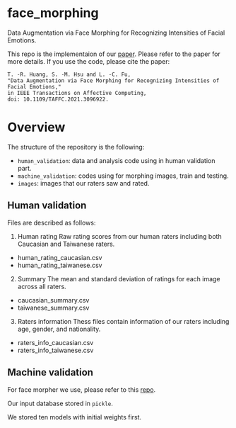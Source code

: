 # face_morphing
Data Augmentation via Face Morphing for Recognizing Intensities of Facial Emotions.

This repo is the implementaion of our [paper](https://ieeexplore.ieee.org/document/9484732).
Please refer to the paper for more details.
If you use the code, please cite the paper:

```
T. -R. Huang, S. -M. Hsu and L. -C. Fu,
"Data Augmentation via Face Morphing for Recognizing Intensities of Facial Emotions,"
in IEEE Transactions on Affective Computing,
doi: 10.1109/TAFFC.2021.3096922.
```

# Overview
The structure of the repository is the following:

- `human_validation`: data and analysis code using in human validation part.
- `machine_validation`: codes using for morphing images, train and testing.
- `images`: images that our raters saw and rated.

## Human validation

Files are described as follows:

1. Human rating
Raw rating scores from our human raters including both Caucasian and Taiwanese raters.
- human_rating_caucasian.csv
- human_rating_taiwanese.csv

2. Summary
The mean and standard deviation of ratings for each image across all raters.
- caucasian_summary.csv
- taiwanese_summary.csv

3. Raters information
Thess files contain information of our raters including age, gender, and nationality.
- raters_info_caucasian.csv
- raters_info_taiwanese.csv

## Machine validation

For face morpher we use, please refer to this [repo](https://github.com/alyssaq/face_morpher).

Our input database stored in `pickle`.

We stored ten models with initial weights first.




